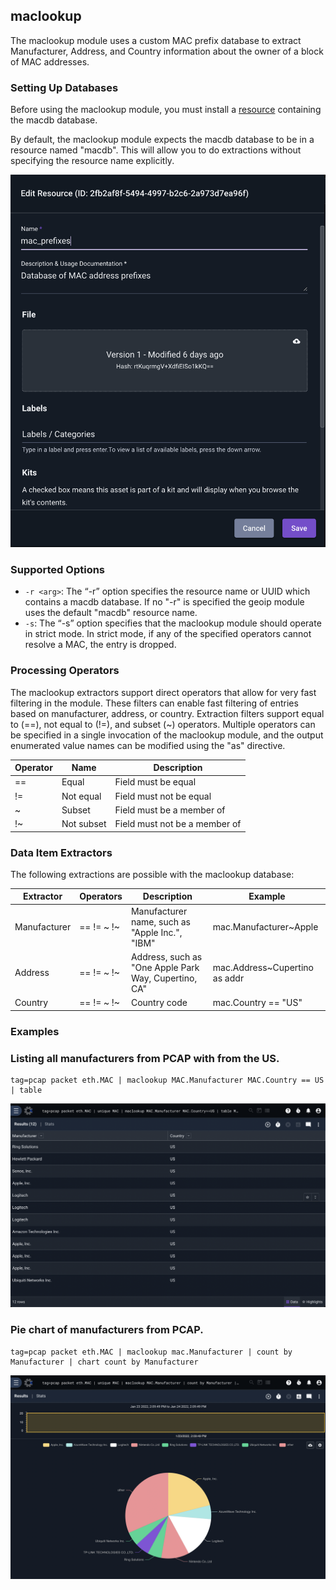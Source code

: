 ## maclookup 

The maclookup module uses a custom MAC prefix database to extract Manufacturer, Address, and Country information about the owner of a block of MAC addresses. 

### Setting Up Databases

Before using the maclookup module, you must install a [resource](#!resources/resources.md) containing the macdb database. 

By default, the maclookup module expects the macdb database to be in a resource named "macdb". This will allow you to do extractions without specifying the resource name explicitly.

![](maclookup.png)

### Supported Options

* `-r <arg>`: The “-r” option specifies the resource name or UUID which contains a macdb database.  If no "-r" is specified the geoip module uses the default "macdb" resource name.
* `-s`: The “-s” option specifies that the maclookup module should operate in strict mode.  In strict mode, if any of the specified operators cannot resolve a MAC, the entry is dropped.

### Processing Operators

The maclookup extractors support direct operators that allow for very fast filtering in the module. These filters can enable fast filtering of entries based on manufacturer, address, or country. Extraction filters support equal to (==), not equal to (!=), and subset (~) operators. Multiple operators can be specified in a single invocation of the maclookup module, and the output enumerated value names can be modified using the "as" directive. 

| Operator | Name | Description
|----------|------|-------------
| == | Equal | Field must be equal
| != | Not equal | Field must not be equal
| ~ | Subset | Field must be a member of
| !~ | Not subset | Field must not be a member of

### Data Item Extractors

The following extractions are possible with the maclookup database:

| Extractor | Operators | Description | Example 
|-----------|-----------|-------------|----------
| Manufacturer | == != ~ !~ | Manufacturer name, such as "Apple Inc.", "IBM" | mac.Manufacturer~Apple
| Address | == != ~ !~ | Address, such as "One Apple Park Way, Cupertino, CA" | mac.Address~Cupertino as addr
| Country | == != ~ !~ | Country code | mac.Country == "US"

### Examples

### Listing all manufacturers from PCAP with from the US.

```
tag=pcap packet eth.MAC | maclookup MAC.Manufacturer MAC.Country == US | table
```

![US Manufacturers](tableByUS.png)

### Pie chart of manufacturers from PCAP.

```
tag=pcap packet eth.MAC | maclookup mac.Manufacturer | count by Manufacturer | chart count by Manufacturer
```

![Pie chart by manufacturer](chartByManufacturer.png)


